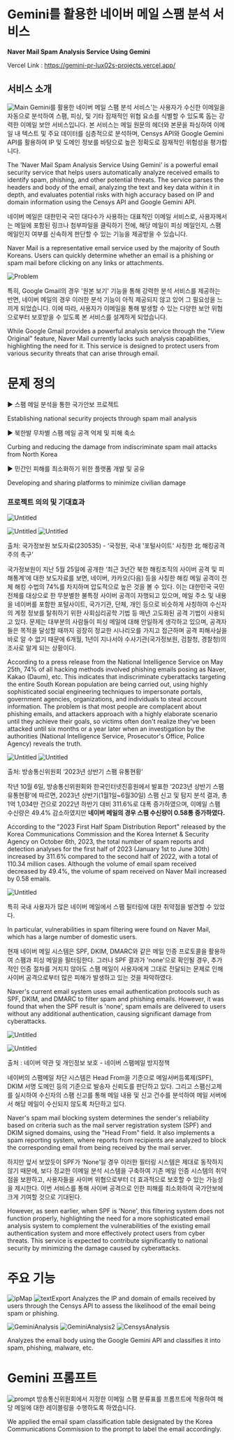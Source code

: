 # Gemini를 활용한 네이버 메일 스팸 분석 서비스

**Naver Mail Spam Analysis Service Using Gemini**

Vercel Link :
https://gemini-pr-lux02s-projects.vercel.app/

## 서비스 소개

![Main](./img/0.png)
Gemini를 활용한 네이버 메일 스팸 분석 서비스'는 사용자가 수신한 이메일을 자동으로 분석하여 스팸, 피싱, 및 기타 잠재적인 위협 요소를 식별할 수 있도록 돕는 강력한 이메일 보안 서비스입니다. 본 서비스는 메일 원문의 헤더와 본문을 파싱하여 이메일 내 텍스트 및 주요 데이터를 심층적으로 분석하며, Censys API와 Google Gemini API를 활용하여 IP 및 도메인 정보를 바탕으로 높은 정확도로 잠재적인 위험성을 평가합니다.

The 'Naver Mail Spam Analysis Service Using Gemini' is a powerful email security service that helps users automatically analyze received emails to identify spam, phishing, and other potential threats. The service parses the headers and body of the email, analyzing the text and key data within it in depth, and evaluates potential risks with high accuracy based on IP and domain information using the Censys API and Google Gemini API.

네이버 메일은 대한민국 국민 대다수가 사용하는 대표적인 이메일 서비스로, 사용자께서는 메일에 포함된 링크나 첨부파일을 클릭하기 전에, 해당 메일이 피싱 메일인지, 스팸 메일인지 여부를 신속하게 판단할 수 있는 기능을 제공받을 수 있습니다.

Naver Mail is a representative email service used by the majority of South Koreans. Users can quickly determine whether an email is a phishing or spam mail before clicking on any links or attachments.

![Problem](./img/1.png)

특히, Google Gmail의 경우 '원본 보기' 기능을 통해 강력한 분석 서비스를 제공하는 반면, 네이버 메일의 경우 이러한 분석 기능이 아직 제공되지 않고 있어 그 필요성을 느끼게 되었습니다. 이에 따라, 사용자가 이메일을 통해 발생할 수 있는 다양한 보안 위협으로부터 보호받을 수 있도록 본 서비스를 설계하게 되었습니다.

While Google Gmail provides a powerful analysis service through the "View Original" feature, Naver Mail currently lacks such analysis capabilities, highlighting the need for it. This service is designed to protect users from various security threats that can arise through email.

# 문제 정의

▶ 스팸 메일 분석을 통한 국가안보 프로젝트

Establishing national security projects through spam mail analysis

▶ 북한발 무차별 스팸 메일 공격 억제 및 피해 축소

Curbing and reducing the damage from indiscriminate spam mail attacks from North Korea

▶ 민간인 피해를 최소화하기 위한 플랫폼 개발 및 공유

Developing and sharing platforms to minimize civilian damage

### 프로젝트 의의 및 기대효과

![Untitled](./img/p1.png)

![Untitled](./img/p2.png)
![Untitled](./img/p3.png)

출처: 국가정보원 보도자료(230535) - ‘국정원, 국내 '포털사이트' 사칭한 北 해킹공격주의 촉구’

국가정보원이 지난 5월 25일에 공개한 ‘최근 3년간 북한 해킹조직의 사이버 공격 및 피해통계’에 대한 보도자료를 보면, 네이버, 카카오(다음) 등을 사칭한 해킹 메일 공격이 전체 해킹 수법의 74%를 차지하며 압도적으로 높은 것을 볼 수 있다. 이는 대한민국 국민 전체를 대상으로 한 무분별한 불특정 사이버 공격이 자행되고 있으며, 메일 주소 및 내용을 네이버를 포함한 포털사이트, 국가기관, 단체, 개인 등으로 비슷하게 사칭하여 수신자의 계정 정보를 탈취하기 위한 사회심리공학 기법 등 매년 고도화된 공격 기법이 사용되고 있다. 문제는 대부분의 사람들이 피싱 메일에 대해 안일하게 생각하고 있으며, 공격자들은 목적을 달성할 때까지 굉장히 정교한 시나리오를 가지고 접근하며 공격 피해사실을 바로 알 수 없기 때문에 6개월, 1년이 지나서야 수사기관(국가정보원, 검찰청, 경찰청)의 조사로 알게 되는 상황이다.

According to a press release from the National Intelligence Service on May 25th, 74% of all hacking methods involved phishing emails posing as Naver, Kakao (Daum), etc. This indicates that indiscriminate cyberattacks targeting the entire South Korean population are being carried out, using highly sophisticated social engineering techniques to impersonate portals, government agencies, organizations, and individuals to steal account information. The problem is that most people are complacent about phishing emails, and attackers approach with a highly elaborate scenario until they achieve their goals, so victims often don't realize they've been attacked until six months or a year later when an investigation by the authorities (National Intelligence Service, Prosecutor's Office, Police Agency) reveals the truth.

![Untitled](./img/p4.png)
![Untitled](./img/p5.png)

출처: 방송통신위원회 ‘2023년 상반기 스팸 유통현황’

작년 10월 6일, 방송통신위원회와 한국인터넷진흥원에서 발표한 ‘2023년 상반기 스팸 유통현황’에 따르면, 2023년 상반기(1월1일~6월30일) 스팸 신고 및 탐지 분석 결과, 총 1억 1,034만 건으로 2022년 하반기 대비 311.6%로 대폭 증가하였으며, 이메일 스팸 수신량은 49.4% 감소하였지만 **네이버 메일의 경우 스팸 수신량이 0.58통 증가하였다.**

According to the "2023 First Half Spam Distribution Report" released by the Korea Communications Commission and the Korea Internet & Security Agency on October 6th, 2023, the total number of spam reports and detection analyses for the first half of 2023 (January 1st to June 30th) increased by 311.6% compared to the second half of 2022, with a total of 110.34 million cases. Although the volume of email spam received decreased by 49.4%, the volume of spam received on Naver Mail increased by 0.58 emails.

![Untitled](./img/p6.png)

특히 국내 사용자가 많은 네이버 메일에서 스팸 필터링에 대한 취약점을 발견할 수 있었다.

In particular, vulnerabilities in spam filtering were found on Naver Mail, which has a large number of domestic users.

현재 네이버 메일 시스템은 SPF, DKIM, DMARC와 같은 메일 인증 프로토콜을 활용하여 스팸과 피싱 메일을 필터링한다. 그러나 SPF 결과가 'none'으로 확인될 경우, 추가적인 인증 절차를 거치지 않아도 스팸 메일이 사용자에게 그대로 전달되는 문제로 인해 사이버 공격으로부터 많은 피해가 발생하고 있는 것을 파악하였다.

Naver's current email system uses email authentication protocols such as SPF, DKIM, and DMARC to filter spam and phishing emails. However, it was found that when the SPF result is 'none', spam emails are delivered to users without any additional authentication, causing significant damage from cyberattacks.

![Untitled](./img/p7.png)

![Untitled](./img/p8.png)

출처 : 네이버 약관 및 개인정보 보호 - 네이버 스팸메일 방지정책

네이버의 스팸메일 차단 시스템은 Head From을 기준으로 메일서버등록제(SPF), DKIM 서명 도메인 등의 기준으로 발송자 신뢰도를 판단하고 있다. 그리고 스팸신고제를 실시하여 수신자의 스팸 신고를 통해 메일 내용 및 신고 건수를 분석하여 메일 서버에서 해당 메일이 수신되지 않도록 차단하고 있다.

Naver's spam mail blocking system determines the sender's reliability based on criteria such as the mail server registration system (SPF) and DKIM signed domains, using the "Head From" field. It also implements a spam reporting system, where reports from recipients are analyzed to block the corresponding email from being received by the mail server.

하지만 앞서 보았듯이 SPF가 ‘None’일 경우 이러한 필터링 시스템은 제대로 동작하지 않기 때문에, 보다 정교한 이메일 분석 시스템을 구축하여 기존 메일 인증 시스템의 취약점을 보완하고, 사용자들을 사이버 위협으로부터 더 효과적으로 보호할 수 있는 가능성을 제시한다. 이번 서비스를 통해 사이버 공격으로 인한 피해를 최소화하여 국가안보에 크게 기여할 것으로 기대된다.

However, as seen earlier, when SPF is 'None', this filtering system does not function properly, highlighting the need for a more sophisticated email analysis system to complement the vulnerabilities of the existing email authentication system and more effectively protect users from cyber threats. This service is expected to contribute significantly to national security by minimizing the damage caused by cyberattacks.

# 주요 기능

![ipMap](./img/ipmap.png)
![textExport](./img/text_export.png)
Analyzes the IP and domain of emails received by users through the Censys API to assess the likelihood of the email being spam or phishing.

![GeminiAnalysis](./img/gemini.png)
![GeminiAnalysis2](./img/gemini2.png)
![CensysAnalysis](./img/censys.png)

Analyzes the email body using the Google Gemini API and classifies it into spam, phishing, malware, etc.

# Gemini 프롬프트

![prompt](./img/prompt.png)
방송통신위원회에서 지정한 이메일 스팸 분류표를 프롬프트에 적용하여 해당 메일에 대한 레이블링을 수행하도록 하였습니다.

We applied the email spam classification table designated by the Korea Communications Commission to the prompt to label the email accordingly.
